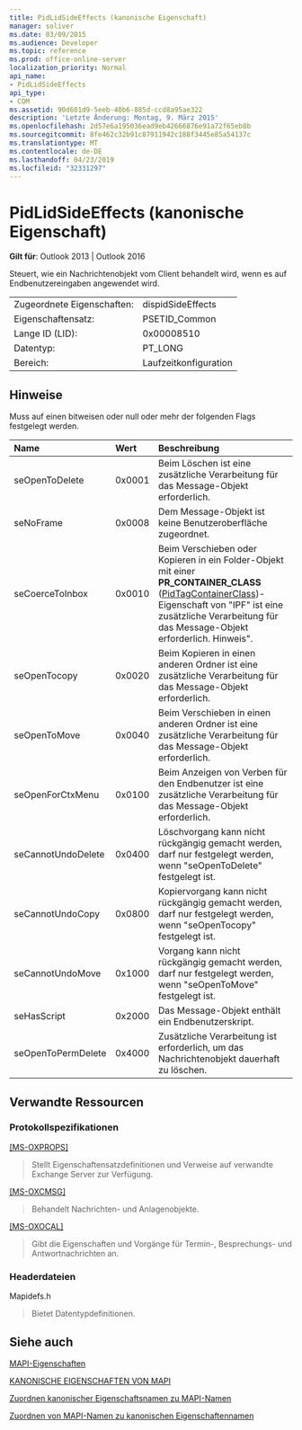 ```yaml
---
title: PidLidSideEffects (kanonische Eigenschaft)
manager: soliver
ms.date: 03/09/2015
ms.audience: Developer
ms.topic: reference
ms.prod: office-online-server
localization_priority: Normal
api_name:
- PidLidSideEffects
api_type:
- COM
ms.assetid: 90d601d9-5eeb-40b6-885d-ccd8a95ae322
description: 'Letzte Änderung: Montag, 9. März 2015'
ms.openlocfilehash: 2d57e6a195036ead9eb42666876e91a72f65eb8b
ms.sourcegitcommit: 8fe462c32b91c87911942c188f3445e85a54137c
ms.translationtype: MT
ms.contentlocale: de-DE
ms.lasthandoff: 04/23/2019
ms.locfileid: "32331297"
---
```

# <a name="pidlidsideeffects-canonical-property"></a>PidLidSideEffects (kanonische Eigenschaft)

  
  
**Gilt für**: Outlook 2013 | Outlook 2016 
  
Steuert, wie ein Nachrichtenobjekt vom Client behandelt wird, wenn es auf Endbenutzereingaben angewendet wird.
  
|||
|:-----|:-----|
|Zugeordnete Eigenschaften:  <br/> |dispidSideEffects  <br/> |
|Eigenschaftensatz:  <br/> |PSETID_Common  <br/> |
|Lange ID (LID):  <br/> |0x00008510  <br/> |
|Datentyp:  <br/> |PT_LONG  <br/> |
|Bereich:  <br/> |Laufzeitkonfiguration  <br/> |
   
## <a name="remarks"></a>Hinweise

Muss auf einen bitweisen oder null oder mehr der folgenden Flags festgelegt werden.
  
|**Name**|**Wert**|**Beschreibung**|
|:-----|:-----|:-----|
|seOpenToDelete  <br/> |0x0001  <br/> |Beim Löschen ist eine zusätzliche Verarbeitung für das Message-Objekt erforderlich.  <br/> |
|seNoFrame  <br/> |0x0008  <br/> |Dem Message-Objekt ist keine Benutzeroberfläche zugeordnet.  <br/> |
|seCoerceToInbox  <br/> |0x0010  <br/> |Beim Verschieben oder Kopieren in ein Folder-Objekt mit einer **PR_CONTAINER_CLASS** ([PidTagContainerClass](pidtagcontainerclass-canonical-property.md))-Eigenschaft von "IPF" ist eine zusätzliche Verarbeitung für das Message-Objekt erforderlich. Hinweis".  <br/> |
|seOpenTocopy  <br/> |0x0020  <br/> |Beim Kopieren in einen anderen Ordner ist eine zusätzliche Verarbeitung für das Message-Objekt erforderlich.  <br/> |
|seOpenToMove  <br/> |0x0040  <br/> |Beim Verschieben in einen anderen Ordner ist eine zusätzliche Verarbeitung für das Message-Objekt erforderlich.  <br/> |
|seOpenForCtxMenu  <br/> |0x0100  <br/> |Beim Anzeigen von Verben für den Endbenutzer ist eine zusätzliche Verarbeitung für das Message-Objekt erforderlich.  <br/> |
|seCannotUndoDelete  <br/> |0x0400  <br/> |Löschvorgang kann nicht rückgängig gemacht werden, darf nur festgelegt werden, wenn "seOpenToDelete" festgelegt ist.  <br/> |
|seCannotUndoCopy  <br/> |0x0800  <br/> |Kopiervorgang kann nicht rückgängig gemacht werden, darf nur festgelegt werden, wenn "seOpenTocopy" festgelegt ist.  <br/> |
|seCannotUndoMove  <br/> |0x1000  <br/> |Vorgang kann nicht rückgängig gemacht werden, darf nur festgelegt werden, wenn "seOpenToMove" festgelegt ist.  <br/> |
|seHasScript  <br/> |0x2000  <br/> |Das Message-Objekt enthält ein Endbenutzerskript.  <br/> |
|seOpenToPermDelete  <br/> |0x4000  <br/> |Zusätzliche Verarbeitung ist erforderlich, um das Nachrichtenobjekt dauerhaft zu löschen.  <br/> |
   
## <a name="related-resources"></a>Verwandte Ressourcen

### <a name="protocol-specifications"></a>Protokollspezifikationen

[[MS-OXPROPS]](https://msdn.microsoft.com/library/f6ab1613-aefe-447d-a49c-18217230b148%28Office.15%29.aspx)
  
> Stellt Eigenschaftensatzdefinitionen und Verweise auf verwandte Exchange Server zur Verfügung.
    
[[MS-OXCMSG]](https://msdn.microsoft.com/library/7fd7ec40-deec-4c06-9493-1bc06b349682%28Office.15%29.aspx)
  
> Behandelt Nachrichten- und Anlagenobjekte.
    
[[MS-OXOCAL]](https://msdn.microsoft.com/library/09861fde-c8e4-4028-9346-e7c214cfdba1%28Office.15%29.aspx)
  
> Gibt die Eigenschaften und Vorgänge für Termin-, Besprechungs- und Antwortnachrichten an.
    
### <a name="header-files"></a>Headerdateien

Mapidefs.h
  
> Bietet Datentypdefinitionen.
    
## <a name="see-also"></a>Siehe auch



[MAPI-Eigenschaften](mapi-properties.md)
  
[KANONISCHE EIGENSCHAFTEN VON MAPI](mapi-canonical-properties.md)
  
[Zuordnen kanonischer Eigenschaftsnamen zu MAPI-Namen](mapping-canonical-property-names-to-mapi-names.md)
  
[Zuordnen von MAPI-Namen zu kanonischen Eigenschaftennamen](mapping-mapi-names-to-canonical-property-names.md)

